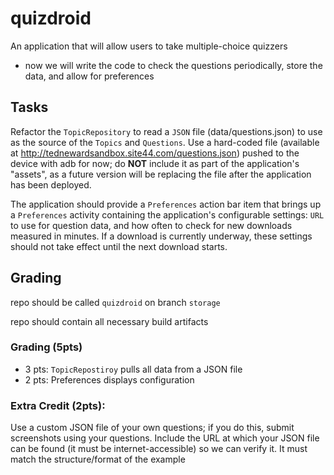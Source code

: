# quizdroid

An application that will allow users to take multiple-choice quizzers
- now we will write the code to check the questions periodically, store the data, and allow for preferences

## Tasks

Refactor the `TopicRepository` to read a `JSON` file (data/questions.json) to use as the source of the `Topics` and `Questions`. Use a hard-coded file (available at <http://tednewardsandbox.site44.com/questions.json>) pushed to the device with adb for now; do **NOT** include it as part of the application's "assets", as a future version will be replacing the file after the application has been deployed.

The application should provide a `Preferences` action bar item that brings up a `Preferences` activity containing the application's configurable settings: `URL` to use for question data, and how often to check for new downloads measured in minutes. If a download is currently underway, these settings should not take effect until the next download starts.

## Grading

repo should be called `quizdroid` on branch `storage`

repo should contain all necessary build artifacts

### Grading (5pts)

- 3 pts: `TopicRepostiroy` pulls all data from a JSON file
- 2 pts: Preferences displays configuration

### Extra Credit (2pts):

Use a custom JSON file of your own questions; if you do this, submit screenshots using your questions. Include the URL at which your JSON file can be found (it must be internet-accessible) so we can verify it. It must match the structure/format of the example

